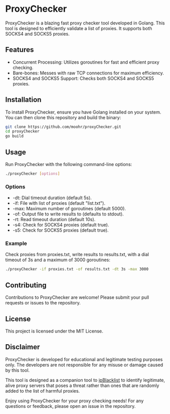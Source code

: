 # ProxyChecker

ProxyChecker is a blazing fast proxy checker tool developed in Golang. This tool is designed to efficiently validate a list of proxies. It supports both SOCKS4 and SOCKS5 proxies.

## Features

- Concurrent Processing: Utilizes goroutines for fast and efficient proxy checking.
- Bare-bones: Messes with raw TCP connections for maximum efficiency.
- SOCKS4 and SOCKS5 Support: Checks both SOCKS4 and SOCKS5 proxies.

## Installation

To install ProxyChecker, ensure you have Golang installed on your system. You can then clone this repository and build the binary:

```bash
git clone https://github.com/moohr/proxyChecker.git
cd proxyChecker
go build
```
## Usage

Run ProxyChecker with the following command-line options:

```bash
./proxyChecker [options]
```
### Options
- -dt: Dial timeout duration (default 5s).
- -if: File with list of proxies (default "list.txt").
- -max: Maximum number of goroutines (default 5000).
- -of: Output file to write results to (defaults to stdout).
- -rt: Read timeout duration (default 10s).
- -s4: Check for SOCKS4 proxies (default true).
- -s5: Check for SOCKS5 proxies (default true).

### Example
Check proxies from proxies.txt, write results to results.txt, with a dial timeout of 3s and a maximum of 3000 goroutines:

```bash
./proxyChecker -if proxies.txt -of results.txt -dt 3s -max 3000
```

## Contributing

Contributions to ProxyChecker are welcome! Please submit your pull requests or issues to the repository.

## License

This project is licensed under the MIT License.

## Disclaimer

ProxyChecker is developed for educational and legitimate testing purposes only. The developers are not responsible for any misuse or damage caused by this tool.

This tool is designed as a companion tool to [ipBlacklist](https://github.com/moohr/ipBlacklist) to identify legitimate, alive proxy servers that poses a threat rather than ones that are randomly added to the list of harmful proxies.

Enjoy using ProxyChecker for your proxy checking needs! For any questions or feedback, please open an issue in the repository.